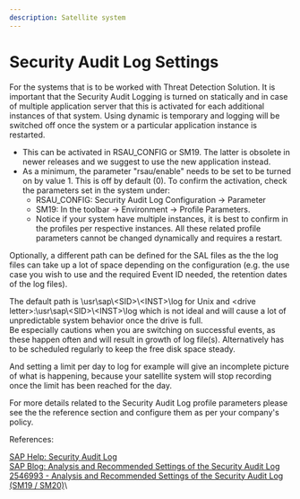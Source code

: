 ```yaml
---
description: Satellite system
---
```


# Security Audit Log Settings



For the systems that is to be worked with Threat Detection Solution. It is important that the Security Audit Logging is turned on statically and in case of multiple application server that this is activated for each additional instances of that system. Using dynamic is temporary and logging will be switched off once the system or a particular application instance is restarted.

* This can be activated in RSAU\_CONFIG or SM19. The latter is obsolete in newer releases and we suggest to use the new application instead.
* As a minimum, the parameter "rsau/enable" needs to be set to be turned on by value 1. This is off by default (0). To confirm the activation, check the parameters set in the system under:
  * RSAU\_CONFIG: Security Audit Log Configuration -> Parameter
  * SM19: In the toolbar -> Environment -> Profile Parameters.
  * Notice if your system have multiple instances, it is best to confirm in the profiles per respective instances. All these related profile parameters cannot be changed dynamically and requires a restart.

Optionally, a different path can be defined for the SAL files as the the log files can take up a lot of space depending on the configuration (e.g. the use case you wish to use and the required Event ID needed, the retention dates of the log files).

The default path is \usr\sap\\\<SID>\\\<INST>\log for Unix and \<drive letter>:\usr\sap\\\<SID>\\\<INST>\log which is not ideal and will cause a lot of unpredictable system behavior once the drive is full.\
Be especially cautions when you are switching on successful events, as these happen often and will result in growth of log file(s). Alternatively has to be scheduled regularly to keep the free disk space steady.

And setting a limit per day to log for example will give an incomplete picture of what is happening, because your satellite system will stop recording once the limit has been reached for the day.

For more details related to the Security Audit Log profile parameters please see the the reference section and configure them as per your company's policy.

References:

[SAP Help: Security Audit Log](https://help.sap.com/docs/SAP\_NETWEAVER\_700/12b9c3746c53101486a59afda7426260/c769bcb7f36611d3a6510000e835363f.html)\
[SAP Blog: Analysis and Recommended Settings of the Security Audit Log](https://blogs.sap.com/2014/12/11/analysis-and-recommended-settings-of-the-security-audit-log-sm19-sm20/)\
[2546993 - Analysis and Recommended Settings of the Security Audit Log (SM19 / SM20)](https://launchpad.support.sap.com/#/notes/2546993)\
